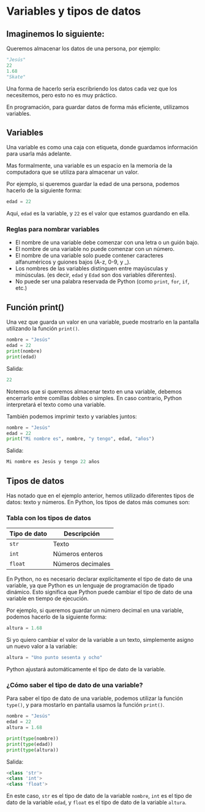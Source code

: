 # Variables y tipos de datos

## Imaginemos lo siguiente:

Queremos almacenar los datos de una persona, por ejemplo:


```python
"Jesús"
22
1.68
"Skate"
```

Una forma de hacerlo sería escribriendo los datos cada vez que los necesitemos, pero esto no es muy práctico.

En programación, para guardar datos de forma más eficiente, utilizamos variables.

## Variables

Una variable es como una caja con etiqueta, donde  guardamos información para usarla más adelante.

Mas formalmente, una variable es un espacio en la memoria de la computadora que se utiliza para almacenar un valor.

Por ejemplo, si queremos guardar la edad de una persona, podemos hacerlo de la siguiente forma:

```python
edad = 22
```

Aqui, `edad` es la variable, y `22` es el valor que estamos guardando en ella.

### Reglas para nombrar variables

- El nombre de una variable debe comenzar con una letra o un guión bajo.
- El nombre de una variable no puede comenzar con un número.
- El nombre de una variable solo puede contener caracteres alfanuméricos y guiones bajos (A-z, 0-9, y _).
- Los nombres de las variables distinguen entre mayúsculas y minúsculas. (es decir, `edad` y `Edad` son dos variables diferentes).
- No puede ser una palabra reservada de Python (como `print`, `for`, `if`, etc.)

## Función print()
Una vez que guarda un valor en una variable, puede mostrarlo en la pantalla utilizando la función `print()`.
```python
nombre = "Jesús"
edad = 22
print(nombre)
print(edad)
```
Salida:
```python
22
```
Notemos que si queremos almacenar texto en una variable, debemos encerrarlo entre comillas dobles o simples. En caso contrario, Python interpretará el texto como una variable.

También podemos imprimir texto y variables juntos:
```python
nombre = "Jesús"
edad = 22
print("Mi nombre es", nombre, "y tengo", edad, "años")
```
Salida:
```python
Mi nombre es Jesús y tengo 22 años
```

## Tipos de datos
Has notado que en el ejemplo anterior, hemos utilizado diferentes tipos de datos: texto y números. En Python, los tipos de datos más comunes son:

### Tabla con los tipos de datos

| Tipo de dato | Descripción |
|--------------|-------------|
| `str`        | Texto       |
| `int`        | Números enteros |
| `float`      | Números decimales |

En Python, no es necesario declarar explícitamente el tipo de dato de una variable, ya que Python es un lenguaje de programación de tipado dinámico. Esto significa que Python puede cambiar el tipo de dato de una variable en tiempo de ejecución.

Por ejemplo, si queremos guardar un número decimal en una variable, podemos hacerlo de la siguiente forma:
```python
altura = 1.68
```

Si yo quiero cambiar el valor de la variable a un texto, simplemente asigno un nuevo valor a la variable:
```python
altura = "Uno punto sesenta y ocho"
```
Python ajustará automáticamente el tipo de dato de la variable.

### ¿Cómo saber el tipo de dato de una variable?
Para saber el tipo de dato de una variable, podemos utilizar la función `type()`, y para mostarlo en pantalla usamos la función `print()`.
```python
nombre = "Jesús"
edad = 22
altura = 1.68

print(type(nombre))
print(type(edad))
print(type(altura))
```
Salida:
```python
<class 'str'>
<class 'int'>
<class 'float'>
``` 
En este caso, `str` es el tipo de dato de la variable `nombre`, `int` es el tipo de dato de la variable `edad`, y `float` es el tipo de dato de la variable `altura`.